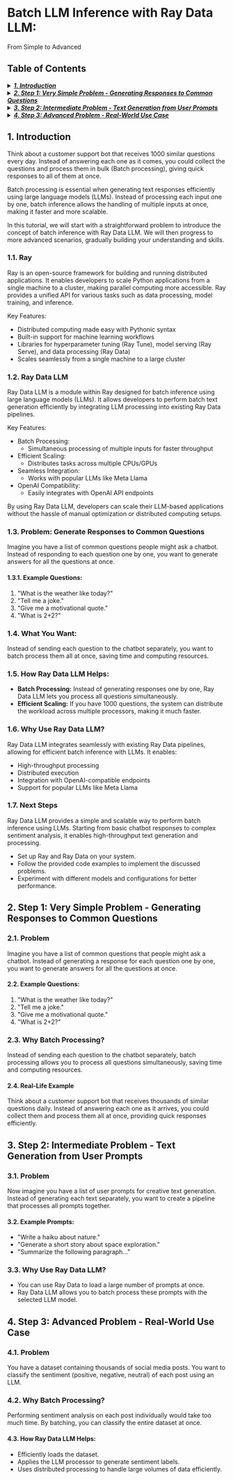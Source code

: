 # Batch LLM Inference with Ray Data LLM: 
From Simple to Advanced

## Table of Contents

<details>
  <summary><a href="#1-introduction"><i><b>1. Introduction</b></i></a></summary>
  <div>
              <a href="#11-ray">1.1. Ray</a><br>
              <a href="#12-ray-data-llm">1.2. Ray Data LLM</a><br>
              <a href="#13-problem-generate-responses-to-common-questions">1.3. Problem: Generate Responses to Common Questions</a><br>
              <a href="#14-what-you-want">1.4. What You Want</a><br>
              <a href="#15-how-ray-data-llm-helps">1.5. How Ray Data LLM Helps</a><br>
              <a href="#16-why-use-ray-data-llm">1.6. Why Use Ray Data LLM</a><br>
              <a href="#17-next-steps">1.7. Next Steps</a><br>
  </div>
</details>
 

<details>
  <summary><a href="#2-step-1-very-simple-problem---generating-responses-to-common-questions"><i><b>2. Step 1: Very Simple Problem - Generating Responses to Common Questions</b></i></a></summary>
  <div>
              <a href="#21-problem">2.1. Problem</a><br>
              <a href="#22-example-questions">2.2. Example Questions</a><br>
              <a href="#23-why-batch-processing">2.3. Why Batch Processing</a><br>
              <a href="#24-real-life-example">2.4. Real-Life Example</a><br>
  </div>
</details>
 

<details>
  <summary><a href="#3-step-2-intermediate-problem---text-generation-from-user-prompts"><i><b>3. Step 2: Intermediate Problem - Text Generation from User Prompts</b></i></a></summary>
  <div>
              <a href="#31-problem">3.1. Problem</a><br>
              <a href="#32-example-prompts">3.2. Example Prompts</a><br>
              <a href="#33-why-use-ray-data-llm">3.3. Why Use Ray Data LLM</a><br>
  </div>
</details>
 

<details>
  <summary><a href="#4-step-3-advanced-problem---real-world-use-case"><i><b>4. Step 3: Advanced Problem - Real-World Use Case</b></i></a></summary>
  <div>
              <a href="#41-problem">4.1. Problem</a><br>
              <a href="#42-why-batch-processing">4.2. Why Batch Processing</a><br>
              <a href="#43-how-ray-data-llm-helps">4.3. How Ray Data LLM Helps</a><br>
  </div>
</details>
 

## 1. Introduction

Think about a customer support bot that receives 1000 similar questions every day. Instead of answering each one as it comes, you could collect the questions and process them in bulk (Batch processing), giving quick responses to all of them at once.

Batch processing is essential when generating text responses efficiently using large language models (LLMs). Instead of processing each input one by one, batch inference allows the handling of multiple inputs at once, making it faster and more scalable.

In this tutorial, we will start with a straightforward problem to introduce the concept of batch inference with Ray Data LLM. We will then progress to more advanced scenarios, gradually building your understanding and skills.

### 1.1. Ray

Ray is an open-source framework for building and running distributed applications. It enables developers to scale Python applications from a single machine to a cluster, making parallel computing more accessible. Ray provides a unified API for various tasks such as data processing, model training, and inference.

Key Features:

* Distributed computing made easy with Pythonic syntax
* Built-in support for machine learning workflows
* Libraries for hyperparameter tuning (Ray Tune), model serving (Ray Serve), and data processing (Ray Data)
* Scales seamlessly from a single machine to a large cluster

### 1.2. Ray Data LLM

Ray Data LLM is a module within Ray designed for batch inference using large language models (LLMs). It allows developers to perform batch text generation efficiently by integrating LLM processing into existing Ray Data pipelines.

Key Features:

* Batch Processing:
  * Simultaneous processing of multiple inputs for faster throughput
* Efficient Scaling:
  * Distributes tasks across multiple CPUs/GPUs
* Seamless Integration:
  * Works with popular LLMs like Meta Llama
* OpenAI Compatibility:
  * Easily integrates with OpenAI API endpoints

By using Ray Data LLM, developers can scale their LLM-based applications without the hassle of manual optimization or distributed computing setups.

### 1.3. Problem: Generate Responses to Common Questions

Imagine you have a list of common questions people might ask a chatbot. Instead of responding to each question one by one, you want to generate answers for all the questions at once.

#### 1.3.1. Example Questions:

1. "What is the weather like today?"
2. "Tell me a joke."
3. "Give me a motivational quote."
4. "What is 2+2?"

### 1.4. What You Want:

Instead of sending each question to the chatbot separately, you want to batch process them all at once, saving time and computing resources.

### 1.5. How Ray Data LLM Helps:

* **Batch Processing:** Instead of generating responses one by one, Ray Data LLM lets you process all questions simultaneously.
* **Efficient Scaling:** If you have 1000 questions, the system can distribute the workload across multiple processors, making it much faster.

### 1.6. Why Use Ray Data LLM?

Ray Data LLM integrates seamlessly with existing Ray Data pipelines, allowing for efficient batch inference with LLMs. It enables:

* High-throughput processing
* Distributed execution
* Integration with OpenAI-compatible endpoints
* Support for popular LLMs like Meta Llama

### 1.7. Next Steps

Ray Data LLM provides a simple and scalable way to perform batch inference using LLMs. Starting from basic chatbot responses to complex sentiment analysis, it enables high-throughput text generation and processing.

* Set up Ray and Ray Data on your system.
* Follow the provided code examples to implement the discussed problems.
* Experiment with different models and configurations for better performance.

## 2. Step 1: Very Simple Problem - Generating Responses to Common Questions

### 2.1. Problem

Imagine you have a list of common questions that people might ask a chatbot. Instead of generating a response for each question one by one, you want to generate answers for all the questions at once.

#### 2.2. Example Questions:

1. "What is the weather like today?"
2. "Tell me a joke."
3. "Give me a motivational quote."
4. "What is 2+2?"

### 2.3. Why Batch Processing?

Instead of sending each question to the chatbot separately, batch processing allows you to process all questions simultaneously, saving time and computing resources.

#### 2.4. Real-Life Example

Think about a customer support bot that receives thousands of similar questions daily. Instead of answering each one as it arrives, you could collect them and process them all at once, providing quick responses efficiently.

## 3. Step 2: Intermediate Problem - Text Generation from User Prompts

### 3.1. Problem

Now imagine you have a list of user prompts for creative text generation. Instead of generating each text separately, you want to create a pipeline that processes all prompts together.

#### 3.2. Example Prompts:

* "Write a haiku about nature."
* "Generate a short story about space exploration."
* "Summarize the following paragraph..."

### 3.3. Why Use Ray Data LLM?

* You can use Ray Data to load a large number of prompts at once.
* Ray Data LLM allows you to batch process these prompts with the selected LLM model.

## 4. Step 3: Advanced Problem - Real-World Use Case

### 4.1. Problem

You have a dataset containing thousands of social media posts. You want to classify the sentiment (positive, negative, neutral) of each post using an LLM.

### 4.2. Why Batch Processing?

Performing sentiment analysis on each post individually would take too much time. By batching, you can classify the entire dataset at once.

#### 4.3. How Ray Data LLM Helps:

* Efficiently loads the dataset.
* Applies the LLM processor to generate sentiment labels.
* Uses distributed processing to handle large volumes of data efficiently.

